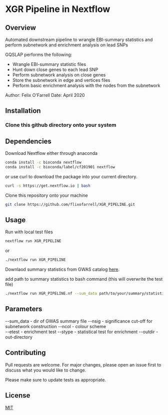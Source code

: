 # XGR Pipeline in Nextflow

## Overview
Automated downstream pipeline to wrangle EBI-summary statistics and perform subnetwork and enrichment analysis on lead SNPs

GQSLAP performs the following:
   * Wrangle EBI-summary statistic files 
   * Hunt down close genes to each lead SNP
   * Perform subnetwork analysis on close genes 
   * Store the subnetwork in edge and vertices files
   * Perform basic enrichment analysis with the nodes from the subnetwork

Author: Felix O'Farrell
Date: April 2020


## Installation

### Clone this github directory onto your system

## Dependencies 

Download Nextflow either through anaconda

```bash
conda install -c bioconda nextflow
conda install -c bioconda/label/cf201901 nextflow
```

or use curl to download the package into your current directory.

```bash
curl -s https://get.nextflow.io | bash
```

Clone this repository onto your machine

```bash
git clone https://github.com/flixofarrell/XGR_PIPELINE.git
```

## Usage
Run with local test files 

```bash
nextflow run XGR_PIPELINE
```
or 

```bash
./nextflow run XGR_PIPELINE
```

Downlaod summary statistics from GWAS catalog [here](https://www.ebi.ac.uk/gwas/downloads/summary-statistics).

add path to summary statistics to bash command (this will overwrite the test file)

```bash
./nextflow run XGR_PIPELINE.nf --sum_data path/to/your/summary/statistics
```

## Parameters
--sum_data - dir of GWAS summary file
--nsig - significance cut-off for subnetwork construction
--ncol - colour scheme         
--etest - enrichment test
--stype - statistical test for enrichment
--outdir - out-directory 


## Contributing
Pull requests are welcome. For major changes, please open an issue first to discuss what you would like to change.

Please make sure to update tests as appropriate.

## License
[MIT](https://choosealicense.com/licenses/mit/)